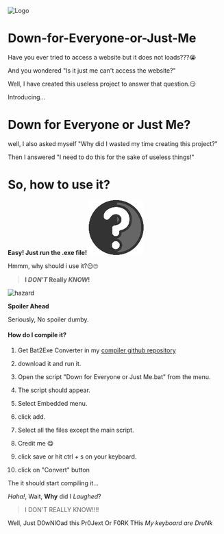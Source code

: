 ![Logo](https://github.com/TheGamerz29/Down-for-Everyone-or-Just-Me/blob/imgbot/logo/DFJM.ico)
# Down-for-Everyone-or-Just-Me
Have you ever tried to access a website but it does not loads???😭

And you wondered "Is it just me can't access the website?"

Well, I have created this useless project to answer that question.😏

Introducing...

# Down for Everyone or Just Me?
well, I also asked myself "Why did I wasted my time creating this project?"

Then I answered "I need to do this for the sake of useless things!"

# So, how to use it?
**Easy! Just run the .exe file!**
![Question](https://github.com/TheGamerz29/Down-for-Everyone-or-Just-Me/blob/gh-pages/newnorm.png)

Hmmm, why should i use it?😑🙄

>**I _DON'T_ Really _KNOW_!**

![hazard](https://github.com/ytisf/theZoo/raw/gh-pages/MalDB-Logo-Thumb.png)

**Spoiler Ahead**

Seriously, No spoiler dumby.
#### How do I compile it?
1. Get Bat2Exe Converter in my [compiler github repository](https://github.com/TheGamerz29/Compiler)

2. download it and run it.

3. Open the script "Down for Everyone or Just Me.bat" from the menu.

4. The script should appear.

5. Select Embedded menu.

6. click add.

7. Select all the files except the main script.

8. Credit me 😋

9. click save or hit ctrl + s on your keyboard.

10. click on "Convert" button

The it should start compiling it...

*Haha!*, Wait, **Why** did I *Laughed*?

> I DON'T REALLY KNOW!!!!

Well, Just D0wNlOad this Pr0Jext Or F0RK THis *My keyboard are DruNk*
